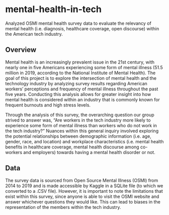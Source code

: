 # mental-health-in-tech
Analyzed OSMI mental health survey data to evaluate the relevancy of mental health (i.e. diagnosis, healthcare coverage, open discourse) within the American tech industry.

## Overview
Mental health is an increasingly prevalent issue in the 21st century, with nearly one in five Americans experiencing some form of mental illness (51.5 million in 2019, according to the National Institute of Mental Health). The goal of this project is to explore the intersection of mental health and the technology industry by analyzing survey results regarding American workers’ perceptions and frequency of mental illness throughout the past five years. Conducting this analysis allows for greater insight into how mental health is considered within an industry that is commonly known for frequent burnouts and high stress levels. 

Through the analysis of this survey, the overarching question our group strived to answer was, “Are workers in the tech industry more likely to experience some form of mental illness than workers who do not work in the tech industry?” Nuances within this general inquiry involved exploring the potential relationships between demographic information (i.e. age, gender, race, and location) and workplace characteristics (i.e. mental health benefits in healthcare coverage, mental health discourse among co-workers and employers) towards having a mental health disorder or not. 

## Data
The survey data is sourced from Open Source Mental Illness (OSMI) from 2014 to 2019 and is made accessible by Kaggle in a SQLite file (to which we converted to a .CSV file). However, it is important to note the limitations that exist within this survey, since anyone is able to visit the OSMI website and answer whichever questions they would like. This can lead to biases in the representation of the members within the tech industry.
